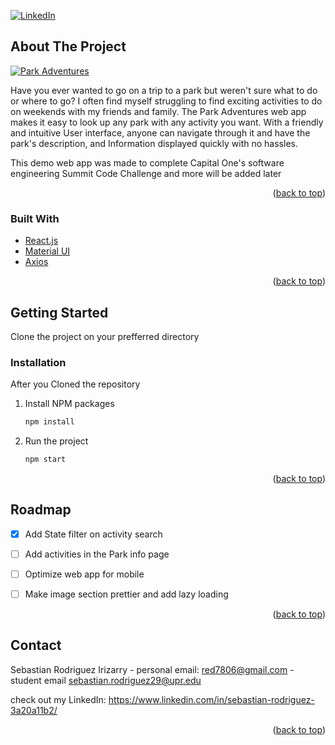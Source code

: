 <div id="top"></div>
<!--
*** Thanks for checking out the Best-README-Template. If you have a suggestion
*** that would make this better, please fork the repo and create a pull request
*** or simply open an issue with the tag "enhancement".
*** Don't forget to give the project a star!
*** Thanks again! Now go create something AMAZING! :D
-->



<!-- PROJECT SHIELDS -->
<!--
*** I'm using markdown "reference style" links for readability.
*** Reference links are enclosed in brackets [ ] instead of parentheses ( ).
*** See the bottom of this document for the declaration of the reference variables
*** for contributors-url, forks-url, etc. This is an optional, concise syntax you may use.
*** https://www.markdownguide.org/basic-syntax/#reference-style-links
-->

[![LinkedIn][linkedin-shield]][linkedin-url]




<!-- ABOUT THE PROJECT -->
## About The Project

[![Park Adventures][product-screenshot]](https://imgur.com/a/QfLY91V)

Have you ever wanted to go on a trip to a park but weren't sure what to do or where to go? I often find myself struggling to find exciting activities to do on weekends with my friends and family. The Park Adventures web app makes it easy to look up any park with any activity you want. With a friendly and intuitive User interface, anyone can navigate through it and have the park's description, and Information displayed quickly with no hassles.

This demo web app was made to complete Capital One's software engineering Summit Code Challenge and more will be added later

<p align="right">(<a href="#top">back to top</a>)</p>



### Built With

* [React.js](https://reactjs.org/)
* [Material UI](https://mui.com/)
* [Axios](https://www.npmjs.com/package/axios)

<p align="right">(<a href="#top">back to top</a>)</p>



<!-- GETTING STARTED -->
## Getting Started

Clone the project on your prefferred directory

### Installation

After you Cloned the repository
1. Install NPM packages
   ```sh
   npm install
   ```
2. Run the project
   ```js
   npm start
   ```

<p align="right">(<a href="#top">back to top</a>)</p>



<!-- ROADMAP -->
## Roadmap
- [X] Add State filter on activity search
- [ ] Add activities in the Park info page
- [ ] Optimize web app for mobile
- [ ] Make image section prettier and add lazy loading  




<p align="right">(<a href="#top">back to top</a>)</p>



<!-- CONTACT -->
## Contact

Sebastian Rodriguez Irizarry - personal email: red7806@gmail.com - student email sebastian.rodriguez29@upr.edu

check out my LinkedIn: https://www.linkedin.com/in/sebastian-rodriguez-3a20a11b2/

<p align="right">(<a href="#top">back to top</a>)</p>



<!-- MARKDOWN LINKS & IMAGES -->
<!-- https://www.markdownguide.org/basic-syntax/#reference-style-links -->
[linkedin-shield]: https://img.shields.io/badge/-LinkedIn-black.svg?style=for-the-badge&logo=linkedin&colorB=555
[linkedin-url]: https://www.linkedin.com/in/sebastian-rodriguez-3a20a11b2/
[product-screenshot]: https://imgur.com/a/QfLY91V/
